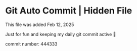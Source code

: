 # Git Auto Commit | Hidden File

This file was added Feb 12, 2025

Just for fun and keeping my daily git commit active 🤪

commit number: 444333
